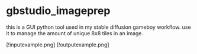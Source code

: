 # gbstudio_imageprep

this is a GUI python tool used in my stable diffusion gameboy workflow. use it to manage the amount of unique 8x8 tiles in an image.

[!inputexample.png]
[!outputexample.png]